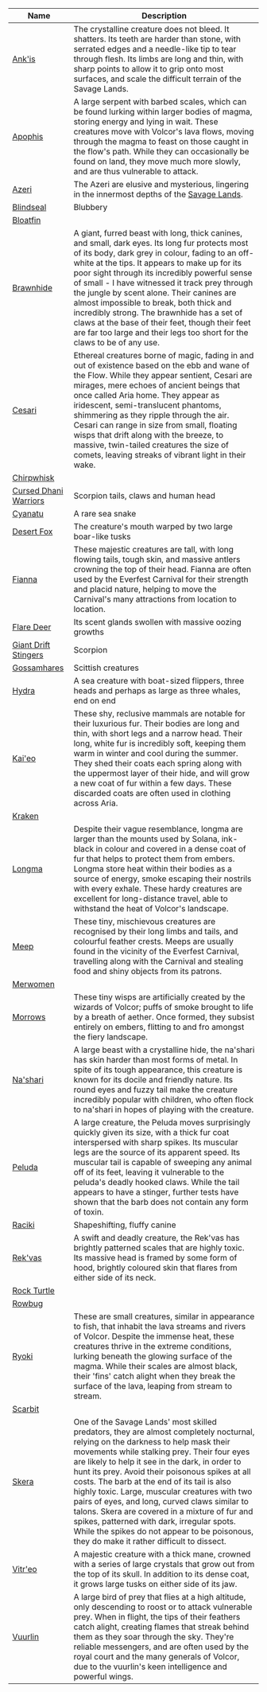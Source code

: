 <!-- ### NOTE: This file should not be edited by hand. Please edit the .csv file. -->
|                                        Name                                       |                                                                                                                                                                                                                                                                                                             Description                                                                                                                                                                                                                                                                                                            |
|-----------------------------------------------------------------------------------|------------------------------------------------------------------------------------------------------------------------------------------------------------------------------------------------------------------------------------------------------------------------------------------------------------------------------------------------------------------------------------------------------------------------------------------------------------------------------------------------------------------------------------------------------------------------------------------------------------------------------------|
|     [Ank'is](../world-of-rathe/savage-lands/bestiary-of-scarborough.md#ankis)     |                                                                                                                                                                 The crystalline creature does not bleed. It shatters. Its teeth are harder than stone, with serrated edges and a needle-like tip to tear through flesh. Its limbs are long and thin, with sharp points to allow it to grip onto most surfaces, and scale the difficult terrain of the Savage Lands.                                                                                                                                                                |
|              [Apophis](../world-of-rathe/volcor/wildlife.md#apophis)              |                                                                                                                                  A large serpent with barbed scales, which can be found lurking within larger bodies of magma, storing energy and lying in wait. These creatures move with Volcor's lava flows, moving through the magma to feast on those caught in the flow's path. While they can occasionally be found on land, they move much more slowly, and are thus vulnerable to attack.                                                                                                                                 |
|     [Azeri](../digital-tiles/03-crucible-of-war/crucible-of-war.md#skullhorn)     |                                                                                                                                                                                                                                           The Azeri are elusive and mysterious, lingering in the innermost depths of the [Savage Lands](../world-of-rathe/savage-lands/savage-lands.md).                                                                                                                                                                                                                                           |
|            [Blindseal](../main-story/10-outsiders/its-just-business.md)           |                                                                                                                                                                                                                                                                                                              Blubbery                                                                                                                                                                                                                                                                                                              |
|            [Bloatfin](../main-story/10-outsiders/its-just-business.md)            |                                                                                                                                                                                                                                                                                                                                                                                                                                                                                                                                                                                                                                    |
|  [Brawnhide](../world-of-rathe/savage-lands/bestiary-of-scarborough.md#brawnhide) |                             A giant, furred beast with long, thick canines, and small, dark eyes. Its long fur protects most of its body, dark grey in colour, fading to an off-white at the tips. It appears to make up for its poor sight through its incredibly powerful sense of small - I have witnessed it track prey through the jungle by scent alone. Their canines are almost impossible to break, both thick and incredibly strong. The brawnhide has a set of claws at the base of their feet, though their feet are far too large and their legs too short for the claws to be of any use.                            |
|            [Cesari](../world-of-rathe/aria/a-true-sanctuary.md#cesari)            |                                                           Ethereal creatures borne of magic, fading in and out of existence based on the ebb and wane of the Flow. While they appear sentient, Cesari are mirages, mere echoes of ancient beings that once called Aria home. They appear as iridescent, semi-translucent phantoms, shimmering as they ripple through the air. Cesari can range in size from small, floating wisps that drift along with the breeze, to massive, twin-tailed creatures the size of comets, leaving streaks of vibrant light in their wake.                                                          |
|   [Chirpwhisk](../main-story/18-high-seas/captain-bones-and-the-city-of-gold.md)  |                                                                                                                                                                                                                                                                                                                                                                                                                                                                                                                                                                                                                                    |
|     [Cursed Dhani Warriors](../main-story/18-high-seas/a-kraken-good-tale.md)     |                                                                                                                                                                                                                                                                                                Scorpion tails, claws and human head                                                                                                                                                                                                                                                                                                |
|            [Cyanatu](../main-story/18-high-seas/a-kraken-good-tale.md)            |                                                                                                                                                                                                                                                                                                          A rare sea snake                                                                                                                                                                                                                                                                                                          |
|        [Desert Fox](../main-story/17-the-hunted/hunter-and-hunted-both.md)        |                                                                                                                                                                                                                                                                                      The creature's mouth warped by two large boar-like tusks                                                                                                                                                                                                                                                                                      |
|                [Fianna](../world-of-rathe/aria/creatures.md#fianna)               |                                                                                                                                                                     These majestic creatures are tall, with long flowing tails, tough skin, and massive antlers crowning the top of their head. Fianna are often used by the Everfest Carnival for their strength and placid nature, helping to move the Carnival's many attractions from location to location.                                                                                                                                                                    |
|        [Flare Deer](../main-story/17-the-hunted/hunter-and-hunted-both.md)        |                                                                                                                                                                                                                                                                                        Its scent glands swollen with massive oozing growths                                                                                                                                                                                                                                                                                        |
|     [Giant Drift Stingers](../short-stories/14-heavy-hitters/kassais-diary.md)    |                                                                                                                                                                                                                                                                                                              Scorpion                                                                                                                                                                                                                                                                                                              |
|            [Gossamhares](../main-story/17-the-hunted/splinter-soul.md)            |                                                                                                                                                                                                                                                                                                         Scittish creatures                                                                                                                                                                                                                                                                                                         |
|     [Hydra](../main-story/18-high-seas/captain-bones-and-the-city-of-gold.md)     |                                                                                                                                                                                                                                                                A sea creature with boat-sized flippers, three heads and perhaps as large as three whales, end on end                                                                                                                                                                                                                                                               |
|                [Kai'eo](../world-of-rathe/aria/creatures.md#kaieo)                |                                                                                               These shy, reclusive mammals are notable for their luxurious fur. Their bodies are long and thin, with short legs and a narrow head. Their long, white fur is incredibly soft, keeping them warm in winter and cool during the summer. They shed their coats each spring along with the uppermost layer of their hide, and will grow a new coat of fur within a few days. These discarded coats are often used in clothing across Aria.                                                                                              |
|     [Kraken](../main-story/18-high-seas/captain-bones-and-the-city-of-gold.md)    |                                                                                                                                                                                                                                                                                                                                                                                                                                                                                                                                                                                                                                    |
|               [Longma](../world-of-rathe/volcor/wildlife.md#longma)               |                                                                                                           Despite their vague resemblance, longma are larger than the mounts used by Solana, ink-black in colour and covered in a dense coat of fur that helps to protect them from embers. Longma store heat within their bodies as a source of energy, smoke escaping their nostrils with every exhale. These hardy creatures are excellent for long-distance travel, able to withstand the heat of Volcor's landscape.                                                                                                          |
|                  [Meep](../world-of-rathe/aria/creatures.md#meep)                 |                                                                                                                                                                              These tiny, mischievous creatures are recognised by their long limbs and tails, and colourful feather crests. Meeps are usually found in the vicinity of the Everfest Carnival, travelling along with the Carnival and stealing food and shiny objects from its patrons.                                                                                                                                                                              |
|  [Merwomen](../main-story/18-high-seas/the-lost-treasure-of-blackwater-strait.md) |                                                                                                                                                                                                                                                                                                                                                                                                                                                                                                                                                                                                                                    |
|              [Morrows](../world-of-rathe/volcor/wildlife.md#morrows)              |                                                                                                                                                                                                      These tiny wisps are artificially created by the wizards of Volcor; puffs of smoke brought to life by a breath of aether. Once formed, they subsist entirely on embers, flitting to and fro amongst the fiery landscape.                                                                                                                                                                                                      |
|              [Na'shari](../world-of-rathe/aria/creatures.md#nashari)              |                                                                                                                                           A large beast with a crystalline hide, the na'shari has skin harder than most forms of metal. In spite of its tough appearance, this creature is known for its docile and friendly nature. Its round eyes and fuzzy tail make the creature incredibly popular with children, who often flock to na'shari in hopes of playing with the creature.                                                                                                                                          |
|     [Peluda](../world-of-rathe/savage-lands/bestiary-of-scarborough.md#peluda)    |                                                                                             A large creature, the Peluda moves surprisingly quickly given its size, with a thick fur coat interspersed with sharp spikes. Its muscular legs are the source of its apparent speed. Its muscular tail is capable of sweeping any animal off of its feet, leaving it vulnerable to the peluda's deadly hooked claws. While the tail appears to have a stinger, further tests have shown that the barb does not contain any form of toxin.                                                                                             |
|    [Raciki](../main-story/15-part-the-mistveil/part-1-the-tiger-in-the-mist.md)   |                                                                                                                                                                                                                                                                                                    Shapeshifting, fluffy canine                                                                                                                                                                                                                                                                                                    |
|    [Rek'vas](../world-of-rathe/savage-lands/bestiary-of-scarborough.md#rekvas)    |                                                                                                                                                                                                           A swift and deadly creature, the Rek'vas has brightly patterned scales that are highly toxic. Its massive head is framed by some form of hood, brightly coloured skin that flares from either side of its neck.                                                                                                                                                                                                          |
|[Rock Turtle](../main-story/18-high-seas/the-lost-treasure-of-blackwater-strait.md)|                                                                                                                                                                                                                                                                                                                                                                                                                                                                                                                                                                                                                                    |
|    [Rowbug](../main-story/15-part-the-mistveil/part-1-the-tiger-in-the-mist.md)   |                                                                                                                                                                                                                                                                                                                                                                                                                                                                                                                                                                                                                                    |
|                [Ryoki](../world-of-rathe/volcor/wildlife.md#ryoki)                |                                                                                                                         These are small creatures, similar in appearance to fish, that inhabit the lava streams and rivers of Volcor. Despite the immense heat, these creatures thrive in the extreme conditions, lurking beneath the glowing surface of the magma. While their scales are almost black, their 'fins' catch alight when they break the surface of the lava, leaping from stream to stream.                                                                                                                         |
|                [Scarbit](../short-stories/roll-of-honour/rhinar.md)               |                                                                                                                                                                                                                                                                                                                                                                                                                                                                                                                                                                                                                                    |
|      [Skera](../world-of-rathe/savage-lands/bestiary-of-scarborough.md#skera)     |One of the Savage Lands' most skilled predators, they are almost completely nocturnal, relying on the darkness to help mask their movements while stalking prey. Their four eyes are likely to help it see in the dark, in order to hunt its prey. Avoid their poisonous spikes at all costs. The barb at the end of its tail is also highly toxic. Large, muscular creatures with two pairs of eyes, and long, curved claws similar to talons. Skera are covered in a mixture of fur and spikes, patterned with dark, irregular spots. While the spikes do not appear to be poisonous, they do make it rather difficult to dissect.|
|               [Vitr'eo](../world-of-rathe/aria/creatures.md#vitreo)               |                                                                                                                                                                                                               A majestic creature with a thick mane, crowned with a series of large crystals that grow out from the top of its skull. In addition to its dense coat, it grows large tusks on either side of its jaw.                                                                                                                                                                                                               |
|              [Vuurlin](../world-of-rathe/volcor/wildlife.md#vuurlin)              |                                                                                                              A large bird of prey that flies at a high altitude, only descending to roost or to attack vulnerable prey. When in flight, the tips of their feathers catch alight, creating flames that streak behind them as they soar through the sky. They're reliable messengers, and are often used by the royal court and the many generals of Volcor, due to the vuurlin's keen intelligence and powerful wings.                                                                                                              |